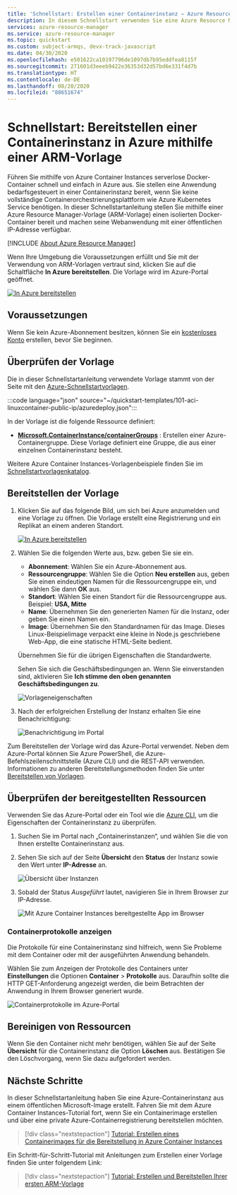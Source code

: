 ```yaml
---
title: 'Schnellstart: Erstellen einer Containerinstanz – Azure Resource Manager-Vorlage'
description: In diesem Schnellstart verwenden Sie eine Azure Resource Manager-Vorlage, um schnell eine Container-Web-App bereitzustellen, die in einer isolierten Azure-Containerinstanz ausgeführt wird.
services: azure-resource-manager
ms.service: azure-resource-manager
ms.topic: quickstart
ms.custom: subject-armqs, devx-track-javascript
ms.date: 04/30/2020
ms.openlocfilehash: e501622ca10197796de1097db7b95eddfea8115f
ms.sourcegitcommit: 271601d3eeeb9422e36353d32d57bd6e331f4d7b
ms.translationtype: HT
ms.contentlocale: de-DE
ms.lasthandoff: 08/20/2020
ms.locfileid: "88651674"
---
```

# <a name="quickstart-deploy-a-container-instance-in-azure-using-an-arm-template"></a>Schnellstart: Bereitstellen einer Containerinstanz in Azure mithilfe einer ARM-Vorlage

Führen Sie mithilfe von Azure Container Instances serverlose Docker-Container schnell und einfach in Azure aus. Sie stellen eine Anwendung bedarfsgesteuert in einer Containerinstanz bereit, wenn Sie keine vollständige Containerorchestrierungsplattform wie Azure Kubernetes Service benötigen. In dieser Schnellstartanleitung stellen Sie mithilfe einer Azure Resource Manager-Vorlage (ARM-Vorlage) einen isolierten Docker-Container bereit und machen seine Webanwendung mit einer öffentlichen IP-Adresse verfügbar.

[!INCLUDE [About Azure Resource Manager](../../includes/resource-manager-quickstart-introduction.md)]

Wenn Ihre Umgebung die Voraussetzungen erfüllt und Sie mit der Verwendung von ARM-Vorlagen vertraut sind, klicken Sie auf die Schaltfläche **In Azure bereitstellen**. Die Vorlage wird im Azure-Portal geöffnet.

[![In Azure bereitstellen](../media/template-deployments/deploy-to-azure.svg)](https://portal.azure.com/#create/Microsoft.Template/uri/https%3A%2F%2Fraw.githubusercontent.com%2FAzure%2Fazure-quickstart-templates%2Fmaster%2F101-aci-linuxcontainer-public-ip%2Fazuredeploy.json)

## <a name="prerequisites"></a>Voraussetzungen

Wenn Sie kein Azure-Abonnement besitzen, können Sie ein [kostenloses Konto](https://azure.microsoft.com/free/) erstellen, bevor Sie beginnen.

## <a name="review-the-template"></a>Überprüfen der Vorlage

Die in dieser Schnellstartanleitung verwendete Vorlage stammt von der Seite mit den [Azure-Schnellstartvorlagen](https://azure.microsoft.com/resources/templates/101-aci-linuxcontainer-public-ip/).

:::code language="json" source="~/quickstart-templates/101-aci-linuxcontainer-public-ip/azuredeploy.json":::

In der Vorlage ist die folgende Ressource definiert:

* **[Microsoft.ContainerInstance/containerGroups](/azure/templates/microsoft.containerinstance/containergroups)** : Erstellen einer Azure-Containergruppe. Diese Vorlage definiert eine Gruppe, die aus einer einzelnen Containerinstanz besteht.

Weitere Azure Container Instances-Vorlagenbeispiele finden Sie im [Schnellstartvorlagenkatalog](https://azure.microsoft.com/resources/templates/?resourceType=Microsoft.Containerinstance&pageNumber=1&sort=Popular).

## <a name="deploy-the-template"></a>Bereitstellen der Vorlage

 1. Klicken Sie auf das folgende Bild, um sich bei Azure anzumelden und eine Vorlage zu öffnen. Die Vorlage erstellt eine Registrierung und ein Replikat an einem anderen Standort.

    [![In Azure bereitstellen](../media/template-deployments/deploy-to-azure.svg)](https://portal.azure.com/#create/Microsoft.Template/uri/https%3A%2F%2Fraw.githubusercontent.com%2FAzure%2Fazure-quickstart-templates%2Fmaster%2F101-aci-linuxcontainer-public-ip%2Fazuredeploy.json)

 2. Wählen Sie die folgenden Werte aus, bzw. geben Sie sie ein.

    * **Abonnement**: Wählen Sie ein Azure-Abonnement aus.
    * **Ressourcengruppe**: Wählen Sie die Option **Neu erstellen** aus, geben Sie einen eindeutigen Namen für die Ressourcengruppe ein, und wählen Sie dann **OK** aus.
    * **Standort**: Wählen Sie einen Standort für die Ressourcengruppe aus. Beispiel: **USA, Mitte**
    * **Name**: Übernehmen Sie den generierten Namen für die Instanz, oder geben Sie einen Namen ein.
    * **Image**: Übernehmen Sie den Standardnamen für das Image. Dieses Linux-Beispielimage verpackt eine kleine in Node.js geschriebene Web-App, die eine statische HTML-Seite bedient. 

    Übernehmen Sie für die übrigen Eigenschaften die Standardwerte.

    Sehen Sie sich die Geschäftsbedingungen an. Wenn Sie einverstanden sind, aktivieren Sie **Ich stimme den oben genannten Geschäftsbedingungen zu**.

    ![Vorlageneigenschaften](media/container-instances-quickstart-template/template-properties.png)

 3. Nach der erfolgreichen Erstellung der Instanz erhalten Sie eine Benachrichtigung:

    ![Benachrichtigung im Portal](media/container-instances-quickstart-template/deployment-notification.png)

 Zum Bereitstellen der Vorlage wird das Azure-Portal verwendet. Neben dem Azure-Portal können Sie Azure PowerShell, die Azure-Befehlszeilenschnittstelle (Azure CLI) und die REST-API verwenden. Informationen zu anderen Bereitstellungsmethoden finden Sie unter [Bereitstellen von Vorlagen](../azure-resource-manager/templates/deploy-cli.md).

## <a name="review-deployed-resources"></a>Überprüfen der bereitgestellten Ressourcen

Verwenden Sie das Azure-Portal oder ein Tool wie die [Azure CLI](container-instances-quickstart.md), um die Eigenschaften der Containerinstanz zu überprüfen.

1. Suchen Sie im Portal nach „Containerinstanzen“, und wählen Sie die von Ihnen erstellte Containerinstanz aus.

1. Sehen Sie sich auf der Seite **Übersicht** den **Status** der Instanz sowie den Wert unter **IP-Adresse** an.

    ![Übersicht über Instanzen](media/container-instances-quickstart-template/aci-overview.png)

2. Sobald der Status *Ausgeführt* lautet, navigieren Sie in Ihrem Browser zur IP-Adresse. 

    ![Mit Azure Container Instances bereitgestellte App im Browser](media/container-instances-quickstart-template/view-application-running-in-an-azure-container-instance.png)

### <a name="view-container-logs"></a>Containerprotokolle anzeigen

Die Protokolle für eine Containerinstanz sind hilfreich, wenn Sie Probleme mit dem Container oder mit der ausgeführten Anwendung behandeln.

Wählen Sie zum Anzeigen der Protokolle des Containers unter **Einstellungen** die Optionen **Container** > **Protokolle** aus. Daraufhin sollte die HTTP GET-Anforderung angezeigt werden, die beim Betrachten der Anwendung in Ihrem Browser generiert wurde.

![Containerprotokolle im Azure-Portal](media/container-instances-quickstart-template/aci-logs.png)

## <a name="clean-up-resources"></a>Bereinigen von Ressourcen

Wenn Sie den Container nicht mehr benötigen, wählen Sie auf der Seite **Übersicht** für die Containerinstanz die Option **Löschen** aus. Bestätigen Sie den Löschvorgang, wenn Sie dazu aufgefordert werden.

## <a name="next-steps"></a>Nächste Schritte

In dieser Schnellstartanleitung haben Sie eine Azure-Containerinstanz aus einem öffentlichen Microsoft-Image erstellt. Fahren Sie mit dem Azure Container Instances-Tutorial fort, wenn Sie ein Containerimage erstellen und über eine private Azure-Containerregistrierung bereitstellen möchten.

> [!div class="nextstepaction"]
> [Tutorial: Erstellen eines Containerimages für die Bereitstellung in Azure Container Instances](./container-instances-tutorial-prepare-app.md)

Ein Schritt-für-Schritt-Tutorial mit Anleitungen zum Erstellen einer Vorlage finden Sie unter folgendem Link:

> [!div class="nextstepaction"]
> [Tutorial: Erstellen und Bereitstellen Ihrer ersten ARM-Vorlage](../azure-resource-manager/templates/template-tutorial-create-first-template.md)